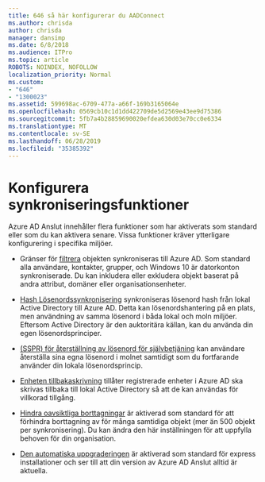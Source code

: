 ```yaml
---
title: 646 så här konfigurerar du AADConnect
ms.author: chrisda
author: chrisda
manager: dansimp
ms.date: 6/8/2018
ms.audience: ITPro
ms.topic: article
ROBOTS: NOINDEX, NOFOLLOW
localization_priority: Normal
ms.custom:
- "646"
- "1300023"
ms.assetid: 599698ac-6709-477a-a66f-169b3165064e
ms.openlocfilehash: 0569cb10c1d1dd422709de5d2569e43ee9d75386
ms.sourcegitcommit: 5fb7a4b28859690020efdea630d03e70cc0e6334
ms.translationtype: MT
ms.contentlocale: sv-SE
ms.lasthandoff: 06/28/2019
ms.locfileid: "35385392"
---
```

# <a name="configure-sync-features"></a>Konfigurera synkroniseringsfunktioner

Azure AD Anslut innehåller flera funktioner som har aktiverats som standard eller som du kan aktivera senare. Vissa funktioner kräver ytterligare konfigurering i specifika miljöer.

- Gränser för [filtrera](https://docs.microsoft.com/azure/active-directory/connect/active-directory-aadconnectsync-configure-filtering) objekten synkroniseras till Azure AD. Som standard alla användare, kontakter, grupper, och Windows 10 är datorkonton synkroniserade. Du kan inkludera eller exkludera objekt baserat på andra attribut, domäner eller organisationsenheter.

- [Hash Lösenordssynkronisering](https://docs.microsoft.com/azure/active-directory/connect/active-directory-aadconnectsync-implement-password-hash-synchronization) synkroniseras lösenord hash från lokal Active Directory till Azure AD. Detta kan lösenordshantering på en plats, men användning av samma lösenord i båda lokal och moln miljöer. Eftersom Active Directory är den auktoritära källan, kan du använda din egen lösenordsprinciper.

- [(SSPR) för återställning av lösenord för självbetjäning](https://docs.microsoft.com/azure/active-directory/authentication/quickstart-sspr) kan användare återställa sina egna lösenord i molnet samtidigt som du fortfarande använder din lokala lösenordsprincip.

- [Enheten tillbakaskrivning](https://docs.microsoft.com/azure/active-directory/connect/active-directory-aadconnect-feature-device-writeback) tillåter registrerade enheter i Azure AD ska skrivas tillbaka till lokal Active Directory så att de kan användas för villkorad tillgång.

- [Hindra oavsiktliga borttagningar](https://docs.microsoft.com/azure/active-directory/connect/active-directory-aadconnectsync-feature-prevent-accidental-deletes) är aktiverad som standard för att förhindra borttagning av för många samtidiga objekt (mer än 500 objekt per synkronisering). Du kan ändra den här inställningen för att uppfylla behoven för din organisation.

- [Den automatiska uppgraderingen](https://docs.microsoft.com/azure/active-directory/connect/active-directory-aadconnect-feature-automatic-upgrade) är aktiverad som standard för express installationer och ser till att din version av Azure AD Anslut alltid är aktuella.
